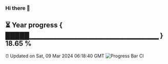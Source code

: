 ### Hi there 👋
⏳ Year progress { █████▁▁▁▁▁▁▁▁▁▁▁▁▁▁▁▁▁▁▁▁▁▁▁▁▁ } 18.65 %
---
⏰ Updated on Sat, 09 Mar 2024 06:18:40 GMT
![Progress Bar CI](https://github.com/liununu/liununu/workflows/Progress%20Bar%20CI/badge.svg)
